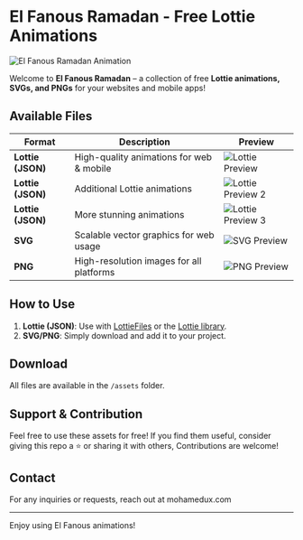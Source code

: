 # El Fanous Ramadan - Free Lottie Animations

![El Fanous Ramadan Animation](preview.gif)

Welcome to **El Fanous Ramadan** – a collection of free **Lottie animations, SVGs, and PNGs** for your websites and mobile apps!

## Available Files

| Format   | Description                          | Preview |
|----------|--------------------------------------|---------|
| **Lottie (JSON)** | High-quality animations for web & mobile | ![Lottie Preview](preview-lottie.gif) |
| **Lottie (JSON)** | Additional Lottie animations | ![Lottie Preview 2](preview-lottie2.gif) |
| **Lottie (JSON)** | More stunning animations | ![Lottie Preview 3](preview-lottie3.gif) |
| **SVG** | Scalable vector graphics for web usage | ![SVG Preview](preview-svg.png) |
| **PNG** | High-resolution images for all platforms | ![PNG Preview](preview-png.png) |

## How to Use

1. **Lottie (JSON)**: Use with [LottieFiles](https://lottiefiles.com/) or the [Lottie library](https://airbnb.io/lottie/#/).
2. **SVG/PNG**: Simply download and add it to your project.

## Download
All files are available in the `/assets` folder.

## Support & Contribution
Feel free to use these assets for free! If you find them useful, consider giving this repo a ⭐ or sharing it with others, Contributions are welcome!

## Contact
For any inquiries or requests, reach out at mohamedux.com

---
Enjoy using El Fanous animations!


